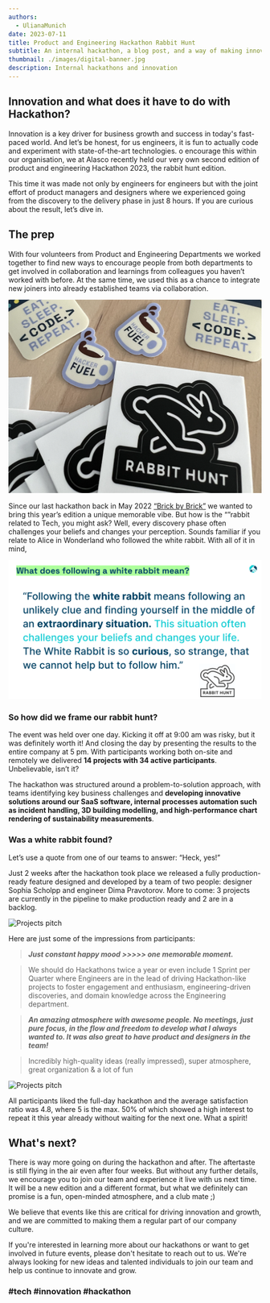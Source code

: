 ```yaml
---
authors:
  - UlianaMunich
date: 2023-07-11
title: Product and Engineering Hackathon Rabbit Hunt
subtitle: An internal hackathon, a blog post, and a way of making innovation with fun.
thumbnail: ./images/digital-banner.jpg
description: Internal hackathons and innovation
---
```


## Innovation and what does it have to do with Hackathon?

Innovation is a key driver for business growth and success in today's fast-paced world. And let’s be honest, for us engineers, it is fun to actually code and experiment with state-of-the-art technologies. o encourage this within our organisation, we at Alasco recently held our very own second edition of product and engineering Hackathon 2023, the rabbit hunt edition.

This time it was made not only by engineers for engineers but with the joint effort of product managers and designers where we experienced going from the discovery to the delivery phase in just 8 hours. If you are curious about the result, let’s dive in.

## The prep

With four volunteers from Product and Engineering Departments we worked together to find new ways to encourage people from both departments to get involved in collaboration and learnings from colleagues you haven’t worked with before. At the same time, we used this as a chance to integrate new joiners into already established teams via collaboration.

![Branded stickers](./images/stickers.jpg)

Since our last hackathon back in May 2022 [“Brick by Brick”](https://alasco.tech/2022/06/29/brick-by-brick-2022.html) we wanted to bring this year’s edition a unique memorable vibe. But how is the “”rabbit related to Tech, you might ask? Well, every discovery phase often challenges your beliefs and changes your perception. Sounds familiar if you relate to Alice in Wonderland who followed the white rabbit. With all of it in mind,

![Meaning of rabbit hunt](./images/follow-rabbit-meaning.png)

### So how did we frame our rabbit hunt?

The event was held over one day. Kicking it off at 9:00 am was risky, but it was definitely worth it! And closing the day by presenting the results to the entire company at 5 pm. With participants working both on-site and remotely we delivered **14 projects with 34 active participants**. Unbelievable, isn’t it?

The hackathon was structured around a problem-to-solution approach, with teams identifying key business challenges and **developing innovative solutions around our SaaS software, internal processes automation such as incident handling, 3D building modelling, and high-performance chart rendering of sustainability measurements**.

### Was a white rabbit found?

Let’s use a quote from one of our teams to answer: “Heck, yes!”

Just 2 weeks after the hackathon took place we released a fully production-ready feature designed and developed by a team of two people: designer Sophia Scholpp and engineer Dima Pravotorov. More to come: 3 projects are currently in the pipeline to make production ready and 2 are in a backlog.

![Projects pitch](./images/pitch-time-1.jpg)

Here are just some of the impressions from participants:

> **_Just constant happy mood >>>>> one memorable moment._**

> We should do Hackathons twice a year or even include 1 Sprint per Quarter where Engineers are in the lead of driving Hackathon-like projects to foster engagement and enthusiasm, engineering-driven discoveries, and domain knowledge across the Engineering department.

> **_An amazing atmosphere with awesome people. No meetings, just pure focus, in the flow and freedom to develop what I always wanted to. It was also great to have product and designers in the team!_**

> Incredibly high-quality ideas (really impressed), super atmosphere, great organization & a lot of fun

![Projects pitch](./images/pitch-time-2.jpg)

All participants liked the full-day hackathon and the average satisfaction ratio was 4.8, where 5 is the max. 50% of which showed a high interest to repeat it this year already without waiting for the next one. What a spirit!

## What's next?

There is way more going on during the hackathon and after. The aftertaste is still flying in the air even after four weeks. But without any further details, we encourage you to join our team and experience it live with us next time. It will be a new edition and a different format, but what we definitely can promise is a fun, open-minded atmosphere, and a club mate ;)

We believe that events like this are critical for driving innovation and growth, and we are committed to making them a regular part of our company culture.

If you're interested in learning more about our hackathons or want to get involved in future events, please don't hesitate to reach out to us. We're always looking for new ideas and talented individuals to join our team and help us continue to innovate and grow.

### #tech #innovation #hackathon
